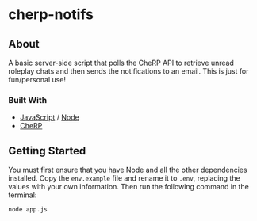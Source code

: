 # cherp-notifs

## About

A basic server-side script that polls the CheRP API to retrieve unread roleplay chats and then sends the notifications to an email. This is just for fun/personal use!

### Built With

- [JavaScript](https://developer.mozilla.org/en-US/docs/Web/JavaScript) / [Node](https://nodejs.org/en)
- [CheRP](https://cherp.chat/)

## Getting Started

You must first ensure that you have Node and all the other dependencies installed. Copy the `env.example` file and rename it to `.env`, replacing the values with your own information. Then run the following command in the terminal:

```
node app.js
```
